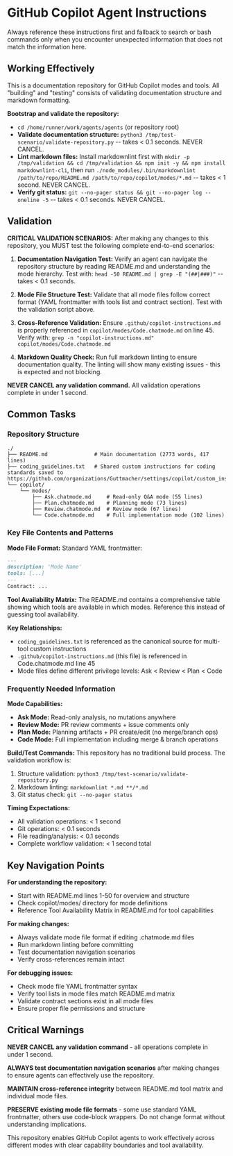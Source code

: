 # GitHub Copilot Agent Instructions

Always reference these instructions first and fallback to search or bash commands only when you encounter unexpected information that does not match the information here.

## Working Effectively

This is a documentation repository for GitHub Copilot modes and tools. All "building" and "testing" consists of validating documentation structure and markdown formatting.

**Bootstrap and validate the repository:**
- `cd /home/runner/work/agents/agents` (or repository root)
- **Validate documentation structure:** `python3 /tmp/test-scenario/validate-repository.py` -- takes < 0.1 seconds. NEVER CANCEL.
- **Lint markdown files:** Install markdownlint first with `mkdir -p /tmp/validation && cd /tmp/validation && npm init -y && npm install markdownlint-cli`, then run `./node_modules/.bin/markdownlint /path/to/repo/README.md /path/to/repo/copilot/modes/*.md` -- takes < 1 second. NEVER CANCEL.
- **Verify git status:** `git --no-pager status && git --no-pager log --oneline -5` -- takes < 0.1 seconds. NEVER CANCEL.

## Validation

**CRITICAL VALIDATION SCENARIOS:** After making any changes to this repository, you MUST test the following complete end-to-end scenarios:

1. **Documentation Navigation Test:** Verify an agent can navigate the repository structure by reading README.md and understanding the mode hierarchy. Test with: `head -50 README.md | grep -E "(##|###)"` -- takes < 0.1 seconds.

2. **Mode File Structure Test:** Validate that all mode files follow correct format (YAML frontmatter with tools list and contract section). Test with the validation script above.

3. **Cross-Reference Validation:** Ensure `.github/copilot-instructions.md` is properly referenced in `copilot/modes/Code.chatmode.md` on line 45. Verify with: `grep -n "copilot-instructions.md" copilot/modes/Code.chatmode.md`

4. **Markdown Quality Check:** Run full markdown linting to ensure documentation quality. The linting will show many existing issues - this is expected and not blocking.

**NEVER CANCEL any validation command.** All validation operations complete in under 1 second.

## Common Tasks

### Repository Structure
```
./
├── README.md               # Main documentation (2773 words, 417 lines)
├── coding_guidelines.txt   # Shared custom instructions for coding standards saved to https://github.com/organizations/Guttmacher/settings/copilot/custom_instructions
└── copilot/
    └── modes/
        ├── Ask.chatmode.md     # Read-only Q&A mode (55 lines)
        ├── Plan.chatmode.md    # Planning mode (73 lines)
        ├── Review.chatmode.md  # Review mode (67 lines)
        └── Code.chatmode.md    # Full implementation mode (102 lines)
```

### Key File Contents and Patterns

**Mode File Format:**
Standard YAML frontmatter:
   ```markdown
   ---
   description: 'Mode Name'
   tools: [...]
   ---
   Contract: ...
   ```

**Tool Availability Matrix:** The README.md contains a comprehensive table showing which tools are available in which modes. Reference this instead of guessing tool availability.

**Key Relationships:**
- `coding_guidelines.txt` is referenced as the canonical source for multi-tool custom instructions
- `.github/copilot-instructions.md` (this file) is referenced in Code.chatmode.md line 45
- Mode files define different privilege levels: Ask < Review < Plan < Code

### Frequently Needed Information

**Mode Capabilities:**
- **Ask Mode:** Read-only analysis, no mutations anywhere
- **Review Mode:** PR review comments + issue comments only
- **Plan Mode:** Planning artifacts + PR create/edit (no merge/branch ops)
- **Code Mode:** Full implementation including merge & branch operations

**Build/Test Commands:** This repository has no traditional build process. The validation workflow is:
1. Structure validation: `python3 /tmp/test-scenario/validate-repository.py`
2. Markdown linting: `markdownlint *.md **/*.md`  
3. Git status check: `git --no-pager status`

**Timing Expectations:**
- All validation operations: < 1 second
- Git operations: < 0.1 seconds  
- File reading/analysis: < 0.1 seconds
- Complete workflow validation: < 1 second total

## Key Navigation Points

**For understanding the repository:**
- Start with README.md lines 1-50 for overview and structure
- Check copilot/modes/ directory for mode definitions
- Reference Tool Availability Matrix in README.md for tool capabilities

**For making changes:**
- Always validate mode file format if editing .chatmode.md files
- Run markdown linting before committing
- Test documentation navigation scenarios
- Verify cross-references remain intact

**For debugging issues:**
- Check mode file YAML frontmatter syntax
- Verify tool lists in mode files match README.md matrix
- Validate contract sections exist in all mode files
- Ensure proper file permissions and structure

## Critical Warnings

**NEVER CANCEL any validation command** - all operations complete in under 1 second.

**ALWAYS test documentation navigation scenarios** after making changes to ensure agents can effectively use the repository.

**MAINTAIN cross-reference integrity** between README.md tool matrix and individual mode files.

**PRESERVE existing mode file formats** - some use standard YAML frontmatter, others use code-block wrappers. Do not change format without understanding implications.

This repository enables GitHub Copilot agents to work effectively across different modes with clear capability boundaries and tool availability.
